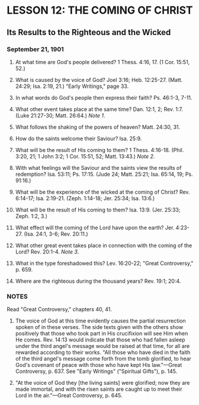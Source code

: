 # LESSON 12: THE COMING OF CHRIST
## Its Results to the Righteous and the Wicked

### September 21, 1901

1. At what time are God's people delivered? 1 Thess. 4:16, 17. (1 Cor. 15:51, 52.)

2. What is caused by the voice of God? Joel 3:16; Heb. 12:25-27. (Matt. 24:29; Isa. 2:19, 21.) "Early Writings," page 33.

3. In what words do God's people then express their faith? Ps. 46:1-3, 7-11.

4. What other event takes place at the same time? Dan. 12:1, 2; Rev. 1:7. (Luke 21:27-30; Matt. 26:64.) *Note 1*.

5. What follows the shaking of the powers of heaven? Matt. 24:30, 31.

6. How do the saints welcome their Saviour? Isa. 25:9.

7. What will be the result of His coming to them? 1 Thess. 4:16-18. (Phil. 3:20, 21; 1 John 3:2; 1 Cor. 15:51, 52; Matt. 13:43.) *Note 2*.

8. With what feelings will the Saviour and the saints view the results of redemption? Isa. 53:11; Ps. 17:15. (Jude 24; Matt. 25:21; Isa. 65:14, 19; Ps. 91:16.)

9. What will be the experience of the wicked at the coming of Christ? Rev. 6:14-17; Isa. 2:19-21. (Zeph. 1:14-18; Jer. 25:34; Isa. 13:6.)

10. What will be the result of His coming to them? Isa. 13:9. (Jer. 25:33; Zeph. 1:2, 3.)

11. What effect will the coming of the Lord have upon the earth? Jer. 4:23-27. (Isa. 24:1, 3-6; Rev. 20:11.)

12. What other great event takes place in connection with the coming of the Lord? Rev. 20:1-4. *Note 3*.

13. What in the type foreshadowed this? Lev. 16:20-22; "Great Controversy," p. 659.

14. Where are the righteous during the thousand years? Rev. 19:1; 20:4.

### NOTES

Read "Great Controversy," chapters 40, 41.

1. The voice of God at this time evidently causes the partial resurrection spoken of in these verses. The side texts given with the others show positively that those who took part in His crucifixion will see Him when He comes. Rev. 14:13 would indicate that those who had fallen asleep under the third angel's message would be raised at that time, for all are rewarded according to their works. "All those who have died in the faith of the third angel's message come forth from the tomb glorified, to hear God's covenant of peace with those who have kept His law."—Great Controversy, p. 637. See "Early Writings" ("Spiritual Gifts"), p. 145.

2. "At the voice of God they [the living saints] were glorified; now they are made immortal, and with the risen saints are caught up to meet their Lord in the air."—Great Controversy, p. 645.

